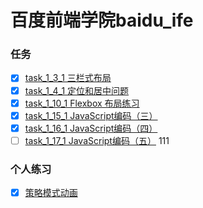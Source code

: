 # 百度前端学院baidu_ife
### 任务
 - [x] [task_1_3_1 三栏式布局](http://lsl233.me/public/views/task_1_3_1.html "task_1_3_1 三栏式布局")
 - [x] [task_1_4_1 定位和居中问题](http://lsl233.me/public/views/task_1_4_1.html "task_1_4_1 定位和居中问题")
 - [x] [task_1_10_1 Flexbox 布局练习](http://lsl233.me/public/views/task_1_10_1.html "task_1_10_1 Flexbox 布局练习")
 - [x] [task_1_15_1 JavaScript编码（三）](http://lsl233.me/public/views/task_1_15_1.html "task_1_15_1 JavaScript编码（三）")
 - [x] [task_1_16_1 JavaScript编码（四）](http://lsl233.me/public/views/task_1_16_1.html "task_1_16_1 JavaScript编码（四）")
 - [ ] [task_1_17_1 JavaScript编码（五）](http://lsl233.me/public/views/task_1_17_1.html "task_1_17_1 JavaScript编码（五）")
111
### 个人练习
 - [x] [策略模式动画](http://lsl233.me/public/views/animate.html "策略模式动画")
